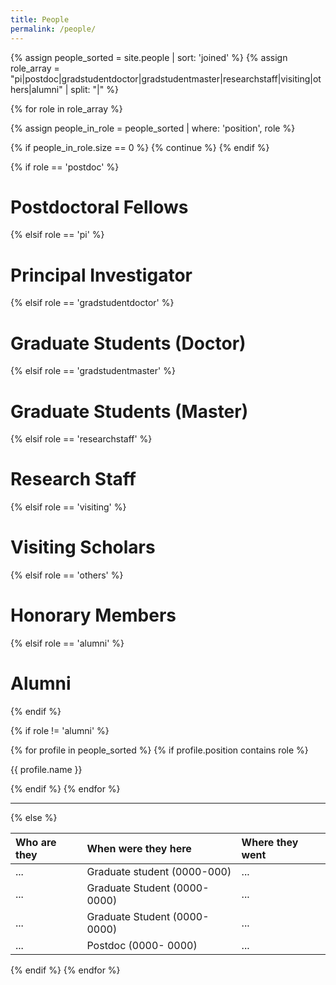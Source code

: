 ```yaml
---
title: People
permalink: /people/
---
```


{% assign people_sorted = site.people | sort: 'joined' %}
{% assign role_array = "pi|postdoc|gradstudentdoctor|gradstudentmaster|researchstaff|visiting|others|alumni" | split: "|" %}

{% for role in role_array %}

{% assign people_in_role = people_sorted | where: 'position', role %}

<!-- Skip section if there's nobody -->
{% if people_in_role.size == 0 %}
  {% continue %}
{% endif %}

<div class="pos_header">
{% if role == 'postdoc' %}
<h1>Postdoctoral Fellows</h1>
 {% elsif role == 'pi' %}
<h1>Principal Investigator</h1>
 {% elsif role == 'gradstudentdoctor' %}
<h1>Graduate Students (Doctor)</h1>
 {% elsif role == 'gradstudentmaster' %}
<h1>Graduate Students (Master)</h1>
 {% elsif role == 'researchstaff' %}
<h1>Research Staff</h1>
 {% elsif role == 'visiting' %}
<h1>Visiting Scholars</h1>
 {% elsif role == 'others' %}
<h1>Honorary Members</h1>
 {% elsif role == 'alumni' %}
<h1>Alumni</h1>
{% endif %}
</div>


{% if role != 'alumni' %}
<div class="content list people">
  {% for profile in people_sorted %}
    {% if profile.position contains role %}
      <div class="list-item-people">
        <p class="list-post-title">
          <p class="name">{{ profile.name }}</p>
        </p>
      </div>    
    {% endif %}
  {% endfor %}
</div>
<hr>
{% else %}

<br>

| Who are they | When were they here           | Where they went |
| :----------- | :---------------------------- | :-------------- |
| ...          | Graduate student (0000-000)   | ...             |
| ...          | Graduate Student (0000- 0000) | ...             |
| ...          | Graduate Student (0000- 0000) | ...             |
| ...          | Postdoc (0000- 0000)          | ...             |

{% endif %}
{% endfor %}
